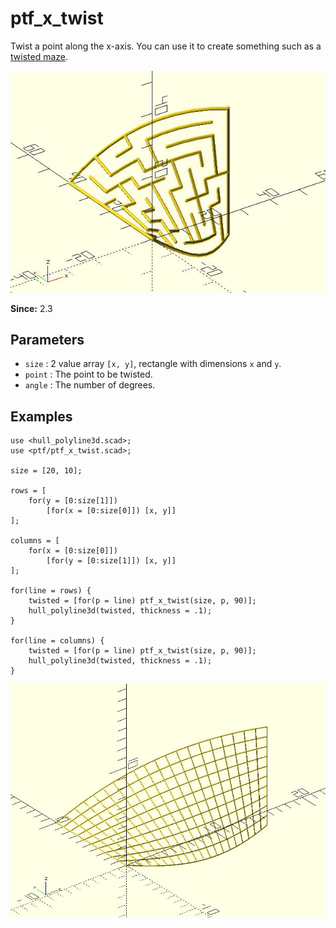 # ptf_x_twist

Twist a point along the x-axis. You can use it to create something such as a [twisted maze](https://github.com/JustinSDK/dotSCAD/blob/master/examples/maze/twisted_maze.scad).

![ptf_x_twist](images/lib2x-ptf_x_twist-2.JPG)

**Since:** 2.3

## Parameters

- `size` : 2 value array `[x, y]`, rectangle with dimensions `x` and `y`.
- `point` : The point to be twisted.
- `angle` : The number of degrees.

## Examples

    use <hull_polyline3d.scad>;
    use <ptf/ptf_x_twist.scad>;

    size = [20, 10];

    rows = [
        for(y = [0:size[1]])
            [for(x = [0:size[0]]) [x, y]]
    ];

    columns = [
        for(x = [0:size[0]])
            [for(y = [0:size[1]]) [x, y]]
    ];

    for(line = rows) {
        twisted = [for(p = line) ptf_x_twist(size, p, 90)];
        hull_polyline3d(twisted, thickness = .1);
    }

    for(line = columns) {
        twisted = [for(p = line) ptf_x_twist(size, p, 90)];
        hull_polyline3d(twisted, thickness = .1);
    }

![ptf_x_twist](images/lib2x-ptf_x_twist-1.JPG)
